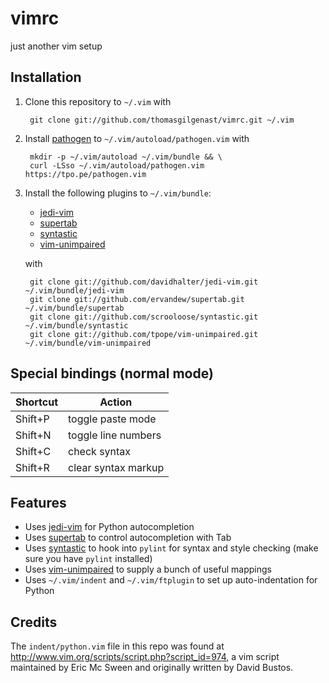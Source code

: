vimrc
=====

just another vim setup

Installation
------------

1. Clone this repository to `~/.vim` with

        git clone git://github.com/thomasgilgenast/vimrc.git ~/.vim

2. Install [pathogen](https://github.com/tpope/vim-pathogen) to `~/.vim/autoload/pathogen.vim` with

        mkdir -p ~/.vim/autoload ~/.vim/bundle && \
        curl -LSso ~/.vim/autoload/pathogen.vim https://tpo.pe/pathogen.vim

3. Install the following plugins to `~/.vim/bundle`:
   - [jedi-vim](https://github.com/davidhalter/jedi-vim)
   - [supertab](https://github.com/ervandew/supertab)
   - [syntastic](https://github.com/scrooloose/syntastic)
   - [vim-unimpaired](https://github.com/tpope/vim-unimpaired)
 
   with

        git clone git://github.com/davidhalter/jedi-vim.git ~/.vim/bundle/jedi-vim
        git clone git://github.com/ervandew/supertab.git ~/.vim/bundle/supertab
        git clone git://github.com/scrooloose/syntastic.git ~/.vim/bundle/syntastic
        git clone git://github.com/tpope/vim-unimpaired.git ~/.vim/bundle/vim-unimpaired

Special bindings (normal mode)
------------------------------

| Shortcut | Action              |
|----------|---------------------|
| Shift+P  | toggle paste mode   |
| Shift+N  | toggle line numbers |
| Shift+C  | check syntax        |
| Shift+R  | clear syntax markup |

Features
--------

- Uses [jedi-vim](https://github.com/davidhalter/jedi-vim) for Python autocompletion
- Uses [supertab](https://github.com/ervandew/supertab) to control autocompletion with Tab
- Uses [syntastic](https://github.com/scrooloose/syntastic) to hook into `pylint` for syntax and style checking (make sure you have `pylint` installed)
- Uses [vim-unimpaired](https://github.com/tpope/vim-unimpaired) to supply a bunch of useful mappings
- Uses `~/.vim/indent` and `~/.vim/ftplugin` to set up auto-indentation for Python

Credits
-------

The `indent/python.vim` file in this repo was found at http://www.vim.org/scripts/script.php?script_id=974, a vim script maintained by Eric Mc Sween and originally written by David Bustos. 

